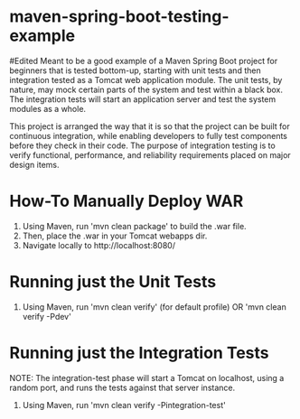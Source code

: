 # maven-spring-boot-testing-example
#Edited
Meant to be a good example of a Maven Spring Boot project for beginners that is tested bottom-up, starting with unit
tests and then integration tested as a Tomcat web application module.   The unit tests, by nature, may mock certain
parts of the system and test within a black box.   The integration tests will start an application server and
test the system modules as a whole.

This project is arranged the way that it is so that the project can be built for continuous integration, while
enabling developers to fully test components before they check in their code.  The purpose of integration testing
is to verify functional, performance, and reliability requirements placed on major design items.

# How-To Manually Deploy WAR

1. Using Maven, run 'mvn clean package' to build the .war file.
2. Then, place the .war in your Tomcat webapps dir.
3. Navigate locally to http://localhost:8080/

# Running just the Unit Tests

1. Using Maven, run 'mvn clean verify' (for default profile) OR 'mvn clean verify -Pdev'

# Running just the Integration Tests

NOTE: The integration-test phase will start a Tomcat on localhost, using a random port, and runs the tests against
that server instance.

1. Using Maven, run 'mvn clean verify -Pintegration-test'

